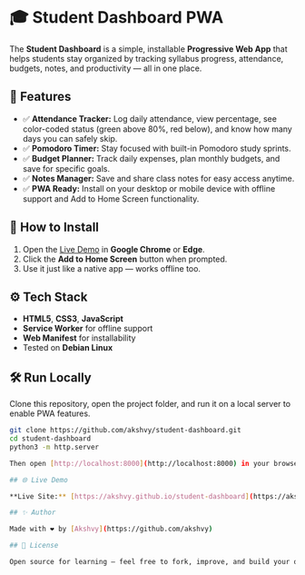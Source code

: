 # 🎓 Student Dashboard PWA

The **Student Dashboard** is a simple, installable **Progressive Web App** that helps students stay organized by tracking syllabus progress, attendance, budgets, notes, and productivity — all in one place.

## 🚀 Features

- ✅ **Attendance Tracker:** Log daily attendance, view percentage, see color-coded status (green above 80%, red below), and know how many days you can safely skip.
- ✅ **Pomodoro Timer:** Stay focused with built-in Pomodoro study sprints.
- ✅ **Budget Planner:** Track daily expenses, plan monthly budgets, and save for specific goals.
- ✅ **Notes Manager:** Save and share class notes for easy access anytime.
- ✅ **PWA Ready:** Install on your desktop or mobile device with offline support and Add to Home Screen functionality.

## 📱 How to Install

1. Open the [Live Demo](https://akshvy.github.io/student-dashboard/) in **Google Chrome** or **Edge**.
2. Click the **Add to Home Screen** button when prompted.
3. Use it just like a native app — works offline too.

## ⚙️ Tech Stack

- **HTML5**, **CSS3**, **JavaScript**
- **Service Worker** for offline support
- **Web Manifest** for installability
- Tested on **Debian Linux**

## 🛠️ Run Locally

Clone this repository, open the project folder, and run it on a local server to enable PWA features.

```bash
git clone https://github.com/akshvy/student-dashboard.git
cd student-dashboard
python3 -m http.server

Then open [http://localhost:8000](http://localhost:8000) in your browser.

## 🌐 Live Demo

**Live Site:** [https://akshvy.github.io/student-dashboard](https://akshvy.github.io/student-dashboard)

## ✨ Author

Made with ❤️ by [Akshvy](https://github.com/akshvy)

## 📜 License

Open source for learning — feel free to fork, improve, and build your own version!
